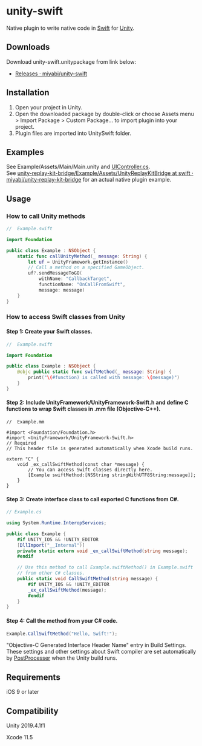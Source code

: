 # unity-swift

Native plugin to write native code in [Swift](https://swift.org) for [Unity](http://unity3d.com/).

## Downloads

Download unity-swift.unitypackage from link below:

-   [Releases · miyabi/unity-swift](https://github.com/miyabi/unity-swift/releases)

## Installation

1.  Open your project in Unity.
2.  Open the downloaded package by double-click or choose Assets menu > Import Package > Custom Package... to import plugin into your project.
3.  Plugin files are imported into UnitySwift folder.

## Examples

See Example/Assets/Main/Main.unity and [UIController.cs](./Example/Assets/UIController.cs).  
See [unity-replay-kit-bridge/Example/Assets/UnityReplayKitBridge at swift · miyabi/unity-replay-kit-bridge](https://github.com/miyabi/unity-replay-kit-bridge/tree/swift/Example/Assets/UnityReplayKitBridge) for an actual native plugin example.

## Usage

### How to call Unity methods

```swift
//  Example.swift

import Foundation

public class Example : NSObject {
    static func callUnityMethod(_ message: String) {
        let uf = UnityFramework.getInstance()
        // Call a method on a specified GameObject.
        uf?.sendMessageToGO(
            withName: "CallbackTarget",
            functionName: "OnCallFromSwift",
            message: message)
    }
}
```

### How to access Swift classes from Unity

#### Step 1: Create your Swift classes.

```swift
//  Example.swift

import Foundation

public class Example : NSObject {
    @objc public static func swiftMethod(_ message: String) {
        print("\(#function) is called with message: \(message)")
    }
}
```

#### Step 2: Include UnityFramework/UnityFramework-Swift.h and define C functions to wrap Swift classes in .mm file (Objective-C++).

```objc
//  Example.mm

#import <Foundation/Foundation.h>
#import <UnityFramework/UnityFramework-Swift.h>    
// Required
// This header file is generated automatically when Xcode build runs.

extern "C" {
    void _ex_callSwiftMethod(const char *message) {
        // You can access Swift classes directly here.
        [Example swiftMethod:[NSString stringWithUTF8String:message]];
    }
}
```

#### Step 3: Create interface class to call exported C functions from C&#x23;.

```csharp
// Example.cs

using System.Runtime.InteropServices;

public class Example {
    #if UNITY_IOS && !UNITY_EDITOR
    [DllImport("__Internal")]
    private static extern void _ex_callSwiftMethod(string message);
    #endif

    // Use this method to call Example.swiftMethod() in Example.swift
    // from other C# classes.
    public static void CallSwiftMethod(string message) {
        #if UNITY_IOS && !UNITY_EDITOR
        _ex_callSwiftMethod(message);
        #endif
    }
}
```

#### Step 4: Call the method from your C&#x23; code.

```csharp
Example.CallSwiftMethod("Hello, Swift!");
```

"Objective-C Generated Interface Header Name" entry in Build Settings. These settings and other settings about Swift compiler are set automatically by [PostProcesser](./Example/Assets/UnitySwift/Editor/PostProcessor.cs) when the Unity build runs.

## Requirements

iOS 9 or later

## Compatibility

Unity 2019.4.1f1

Xcode 11.5

